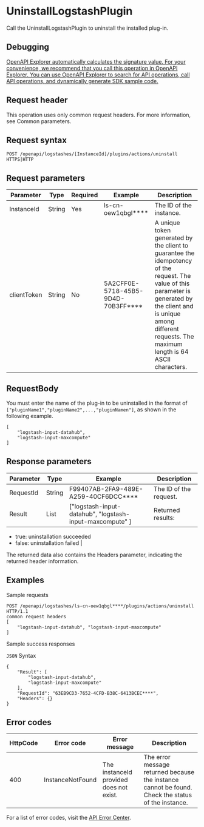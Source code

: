 # UninstallLogstashPlugin

Call the UninstallLogstashPlugin to uninstall the installed plug-in.

## Debugging

[OpenAPI Explorer automatically calculates the signature value. For your convenience, we recommend that you call this operation in OpenAPI Explorer. You can use OpenAPI Explorer to search for API operations, call API operations, and dynamically generate SDK sample code.](https://api.aliyun.com/#product=elasticsearch&api=UninstallLogstashPlugin&type=ROA&version=2017-06-13)

## Request header

This operation uses only common request headers. For more information, see Common parameters.

## Request syntax

```
POST /openapi/logstashes/[InstanceId]/plugins/actions/uninstall HTTPS|HTTP  
```

## Request parameters

|Parameter|Type|Required|Example|Description|
|---------|----|--------|-------|-----------|
|InstanceId|String|Yes|ls-cn-oew1qbgl\*\*\*\*|The ID of the instance. |
|clientToken|String|No|5A2CFF0E-5718-45B5-9D4D-70B3FF\*\*\*\*|A unique token generated by the client to guarantee the idempotency of the request. The value of this parameter is generated by the client and is unique among different requests. The maximum length is 64 ASCII characters. |

## RequestBody

You must enter the name of the plug-in to be uninstalled in the format of `["pluginName1","pluginName2",...,"pluginNamen"]`, as shown in the following example.

```
[
    "logstash-input-datahub",
    "logstash-input-maxcompute"
]
```

## Response parameters

|Parameter|Type|Example|Description|
|---------|----|-------|-----------|
|RequestId|String|F99407AB-2FA9-489E-A259-40CF6DCC\*\*\*\*|The ID of the request. |
|Result|List|\["logstash-input-datahub", "logstash-input-maxcompute" \]|Returned results:

-   true: uninstallation succeeded
-   false: uninstallation failed |

The returned data also contains the Headers parameter, indicating the returned header information.

## Examples

Sample requests

```
POST /openapi/logstashes/ls-cn-oew1qbgl****/plugins/actions/uninstall HTTP/1.1
common request headers
[
    "logstash-input-datahub", "logstash-input-maxcompute"
]
```

Sample success responses

`JSON` Syntax

```
{
    "Result": [
        "logstash-input-datahub",
        "logstash-input-maxcompute"
    ],
    "RequestId": "63EB9CD3-7652-4CFD-B38C-6413BCEC****",
    "Headers": {}
}
```

## Error codes

|HttpCode|Error code|Error message|Description|
|--------|----------|-------------|-----------|
|400|InstanceNotFound|The instanceId provided does not exist.|The error message returned because the instance cannot be found. Check the status of the instance.|

For a list of error codes, visit the [API Error Center](https://error-center.alibabacloud.com/status/product/elasticsearch).

